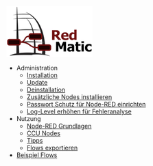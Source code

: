 ![](images/logo-w-200.png)


* Administration
  * [Installation](Installation)
  * [Update](Update)
  * [Deinstallation](Deinstallation)
  * [Zusätzliche Nodes installieren](Node-Installation)
  * [Passwort Schutz für Node-RED einrichten](Passwort)
  * [Log-Level erhöhen für Fehleranalyse](Loglevel)
* Nutzung
  * [Node-RED Grundlagen](Node-RED)
  * [CCU Nodes](CCU-Nodes)
  * [Tipps](Misc-Tipps)
  * [Flows exportieren](Flow-Export)
* [Beispiel Flows](Flows)



